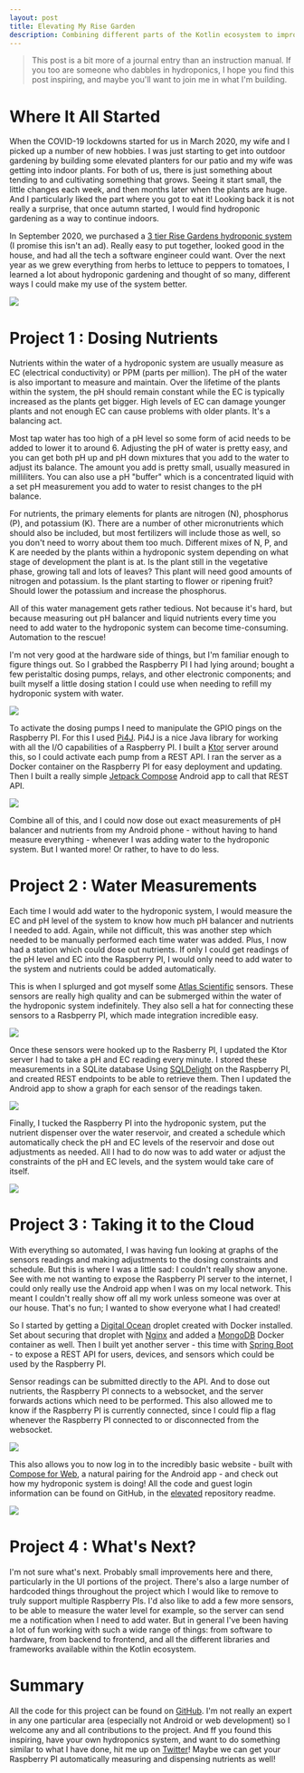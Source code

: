 ```yaml
---
layout: post
title: Elevating My Rise Garden
description: Combining different parts of the Kotlin ecosystem to improve my hydroponic system.
---
```


> This post is a bit more of a journal entry than an instruction manual. If you too are someone who dabbles in
> hydroponics, I hope you find this post inspiring, and maybe you'll want to join me in what I'm building.

# Where It All Started

When the COVID-19 lockdowns started for us in March 2020, my wife and I picked up a number of new hobbies. I was just
starting to get into outdoor gardening by building some elevated planters for our patio and my wife was getting into
indoor plants. For both of us, there is just something about tending to and cultivating something that grows. Seeing it
start small, the little changes each week, and then months later when the plants are huge. And I particularly liked the
part where you got to eat it! Looking back it is not really a surprise, that once autumn started, I would find
hydroponic gardening as a way to continue indoors.

In September 2020, we purchased
a [3 tier Rise Gardens hydroponic system](https://risegardens.com/products/triple-indoor-garden) (I promise this isn't
an ad). Really easy to put together, looked good in the house, and had all the tech a software engineer could want. Over
the next year as we grew everything from herbs to lettuce to peppers to tomatoes, I learned a lot about hydroponic
gardening and thought of so many, different ways I could make my use of the system better.

![](/assets/elevated-rise-garden.png)

# Project 1 : Dosing Nutrients

Nutrients within the water of a hydroponic system are usually measure as EC (electrical conductivity) or PPM (parts per
million). The pH of the water is also important to measure and maintain. Over the lifetime of the plants within the
system, the pH should remain constant while the EC is typically increased as the plants get bigger. High levels of EC
can damage younger plants and not enough EC can cause problems with older plants. It's a balancing act.

Most tap water has too high of a pH level so some form of acid needs to be added to lower it to around 6. Adjusting the
pH of water is pretty easy, and you can get both pH up and pH down mixtures that you add to the water to adjust its
balance. The amount you add is pretty small, usually measured in milliliters. You can also use a pH "buffer" which is
a concentrated liquid with a set pH measurement you add to water to resist changes to the pH balance.

For nutrients, the primary elements for plants are nitrogen (N), phosphorus (P), and potassium (K). There are a number
of other micronutrients which should also be included, but most fertilizers will include those as well, so you don't
need to worry about them too much. Different mixes of N, P, and K are needed by the plants within a hydroponic system
depending on what stage of development the plant is at. Is the plant still in the vegetative phase, growing tall and
lots of leaves? This plant will need good amounts of nitrogen and potassium. Is the plant starting to flower or ripening
fruit? Should lower the potassium and increase the phosphorus.

All of this water management gets rather tedious. Not because it's hard, but because measuring out pH balancer and
liquid nutrients every time you need to add water to the hydroponic system can become time-consuming. Automation to the
rescue!

I'm not very good at the hardware side of things, but I'm familiar enough to figure things out. So I grabbed the
Raspberry PI I had lying around; bought a few peristaltic dosing pumps, relays, and other electronic components; and
built myself a little dosing station I could use when needing to refill my hydroponic system with water.

![](/assets/elevated-dosing-station.png)

To activate the dosing pumps I need to manipulate the GPIO pings on the Raspberry PI. For this I
used [Pi4J](https://pi4j.com/). Pi4J is a nice Java library for working with all the I/O capabilities of a Raspberry PI.
I built a [Ktor](https://ktor.io/) server around this, so I could activate each pump from a REST API. I ran the server
as a Docker container on the Raspberry PI for easy deployment and updating. Then I built a really
simple [Jetpack Compose](https://developer.android.com/jetpack/compose) Android app to call that REST API.

![](/assets/elevated-android-pumps.png)

Combine all of this, and I could now dose out exact measurements of pH balancer and nutrients from my Android phone -
without having to hand measure everything - whenever I was adding water to the hydroponic system. But I wanted more! Or
rather, to have to do less.

# Project 2 : Water Measurements

Each time I would add water to the hydroponic system, I would measure the EC and pH level of the system to know how much
pH balancer and nutrients I needed to add. Again, while not difficult, this was another step which needed to be manually
performed each time water was added. Plus, I now had a station which could dose out nutrients. If only I could get
readings of the pH level and EC into the Raspberry PI, I would only need to add water to the system and nutrients could
be added automatically.

This is when I splurged and got myself some [Atlas Scientific](https://atlas-scientific.com/) sensors. These sensors are
really high quality and can be submerged within the water of the hydroponic system indefinitely. They also sell a hat
for connecting these sensors to a Rasbperry PI, which made integration incredible easy.

![](/assets/elevated-dosing-auto-1.png)

Once these sensors were hooked up to the Rasberry PI, I updated the Ktor server I had to take a pH and EC reading every
minute. I stored these measurements in a SQLite database Using [SQLDelight](https://cashapp.github.io/sqldelight/) on
the Raspberry PI, and created REST endpoints to be able to retrieve them. Then I updated the Android app to show a graph
for each sensor of the readings taken.

![](/assets/elevated-android-graphs.png)

Finally, I tucked the Raspberry PI into the hydroponic system, put the nutrient dispenser over the water reservoir, and
created a schedule which automatically check the pH and EC levels of the reservoir and dose out adjustments as needed.
All I had to do now was to add water or adjust the constraints of the pH and EC levels, and the system would take care
of itself.

![](/assets/elevated-dosing-auto-2.png)

# Project 3 : Taking it to the Cloud

With everything so automated, I was having fun looking at graphs of the sensors readings and making adjustments to the
dosing constraints and schedule. But this is where I was a little sad: I couldn't really show anyone. See with me not
wanting to expose the Raspberry PI server to the internet, I could only really use the Android app when I was on my
local network. This meant I couldn't really show off all my work unless someone was over at our house. That's no fun; I
wanted to show everyone what I had created!

So I started by getting a [Digital Ocean](https://www.digitalocean.com/) droplet created with Docker installed. Set
about securing that droplet with [Nginx](https://www.nginx.com/) and added a [MongoDB](https://www.mongodb.com/) Docker
container as well. Then I built yet another server - this time
with [Spring Boot](https://spring.io/projects/spring-boot) - to expose a REST API for users, devices, and sensors which
could be used by the Raspberry PI.

Sensor readings can be submitted directly to the API. And to dose out nutrients, the Raspberry PI connects to a
websocket, and the server forwards actions which need to be performed. This also allowed me to know if the Raspberry PI
is currently connected, since I could flip a flag whenever the Raspberry PI connected to or disconnected from the
websocket.

![](/assets/elevated-android-devices.png)

This also allows you to now log in to the incredibly basic website - built
with [Compose for Web](https://compose-web.ui.pages.jetbrains.team/), a natural pairing for the Android app - and check
out how my hydroponic system is doing! All the code and guest login information can be found on GitHub, in
the [elevated](https://github.com/bnorm/elevated) repository readme.

![](/assets/elevated-webpage.png)

# Project 4 : What's Next?

I'm not sure what's next. Probably small improvements here and there, particularly in the UI portions of the project.
There's also a large number of hardcoded things throughout the project which I would like to remove to truly support
multiple Raspberry PIs. I'd also like to add a few more sensors, to be able to measure the water level for example, so
the server can send me a notification when I need to add water. But in general I've been having a lot of fun working
with such a wide range of things: from software to hardware, from backend to frontend, and all the different libraries
and frameworks available within the Kotlin ecosystem.

# Summary

All the code for this project can be found on [GitHub](https://github.com/bnorm/elevated). I'm not really an expert in
any one particular area (especially not Android or web development) so I welcome any and all contributions to the
project. And ff you found this inspiring, have your own hydroponics system, and want to do something similar to what I
have done, hit me up on [Twitter](https://twitter.com/bnormcodes)! Maybe we can get your Raspberry PI automatically
measuring and dispensing nutrients as well!
